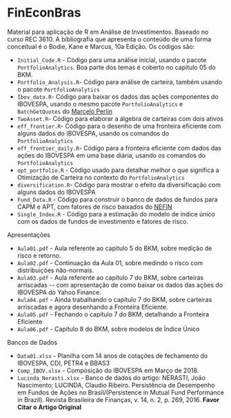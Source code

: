 # FinEconBras

Material para aplicação de R em Análise de Investimentos. Baseado no curso REC 3610. A bibliografia que apresenta o conteúdo de uma forma conceitual é o Bodie, Kane e Marcus, 10a Edição. Os códigos são:

* `Initial_Code.R` - Código para uma análise inicial, usando o pacote `PortfolioAnalytics`. Boa parte dos temas é coberto no capítulo 05 do BKM.
* `Portfolio_Analysis.R`- Código para análise de carteira, também usando o pacote `PortfolioAnalytics`
* `Ibov_data.R`- Código para baixar os dados das ações componentes do IBOVESPA, usando o mesmo pacote `PortfolioAnalytics` e `BatchGetQuotes` do [Marcelo Perlin](https://msperlin.github.io/)
* `TwoAsset.R`- Código para elaborar a álgebra de carteiras com dois ativos
* `eff_frontier.R`- Código para o desenho de uma fronteira eficiente com alguns dados do IBOVESPA, usando os comandos do `PortfolioAnalytics`
* `eff_frontier_daily.R`- Código para a fronteira eficiente com dados das ações do IBOVESPA em uma base diária, usando os comandos do `PortfolioAnalytics`
* `opt_portfolio.R` - Código usado para detalhar melhor o que significa a Otimização de Carteira no contexto do `PortfolioAnalytics`
* `diversification.R`- Código para mostrar o efeito da diversificação com alguns dados do IBOVESPA
* `Fund_Data.R` - Código para construir o banco de dados de fundos para CAPM e APT, com fatores de risco baixados do [NEFIN](http://www.nefin.com.br/)
* `Single_Index.R` - Código para a estimação do modelo de índice único com os dados de fundos de investimento e fatores de risco.

Apresentações

* `Aula01.pdf` - Aula referente ao capítulo 5 do BKM, sobre medição de risco e retorno.
* `Aula02.pdf` - Continuação da Aula 01, sobre medindo o risco com distribuições não-normais.
* `Aula03.pdf` - Aula referente ao capítulo 7 do BKM, sobre carteiras arriscadas -- com apresentação de como baixar os dados das ações do IBOVESPA do Yahoo Finance.
* `Aula04.pdf` - Ainda trabalhando o capítulo 7 do BKM, sobre carteiras arriscadas e agora desenhando a Fronteira Eficiente.
* `Aula05.pdf` - Fechando o capítulo 7 do BKM, detalhando a Fronteira Eficiente
* `Aula06.pdf` - Capítulo 8 do BKM, sobre modelos de Índice Único

Bancos de Dados
* `Data01.xlsx` - Planilha com 14 anos de cotações de fechamento do IBOVESPA, CDI, PETR4 e BBAS3
* `Comp_IBOV.xlsx` - Composição do IBOVESPA em Março de 2018.
* `Lucinda_Nerasti.xlsx` - Banco de dados do artigo: NERASTI, João Nascimento; LUCINDA, Claudio Ribeiro. Persistência de Desempenho em Fundos de Ações no Brasil/(Persistence in Mutual Fund Performance in Brazil). Revista Brasileira de Finanças, v. 14, n. 2, p. 269, 2016. **Favor Citar o Artigo Original**
